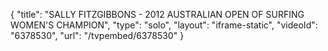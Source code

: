 {
    "title": "SALLY FITZGIBBONS - 2012 AUSTRALIAN OPEN OF SURFING WOMEN'S CHAMPION",
    "type": "solo",
    "layout": "iframe-static",
    "videoId": "6378530",
    "url": "\/tvpembed\/6378530"
}